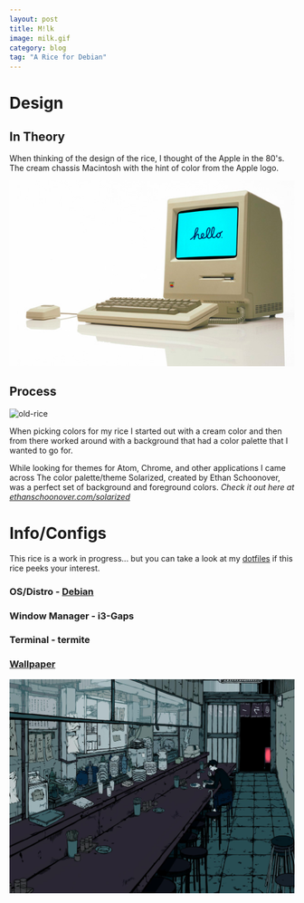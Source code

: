 ```yaml
---
layout: post
title: M!lk
image: milk.gif
category: blog
tag: "A Rice for Debian"
---
```



# Design

## In Theory
When thinking of the design of the rice, I thought of the Apple in the 80's. The
cream chassis Macintosh with the hint of color from the Apple logo.

![mac](/assets/img/rice/mac1.jpg)

## Process

![old-rice](https://raw.githubusercontent.com/S1MB10T3/dotfiles/master/screenshot.png)

When picking colors for my rice I started out with a cream color and then from there
worked around with a background that had a color palette that I wanted to go for.

While looking for themes for Atom, Chrome, and other applications I came across
The color palette/theme Solarized, created by Ethan Schoonover, was a perfect set
of background and foreground colors.
_Check it out here at [ethanschoonover.com/solarized](http://ethanschoonover.com/solarized)_


# Info/Configs

This rice is a work in progress... but you can take a look at my
[dotfiles](https://github.com/S1MB10T3/dotfiles) if this rice peeks your interest.

### OS/Distro - [Debian](https://www.debian.org/)
### Window Manager - i3-Gaps
### Terminal - termite
### [Wallpaper](https://raw.githubusercontent.com/S1MB10T3/dotfiles/master/background.png)
![background](/assets/img/rice/background.png)
